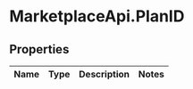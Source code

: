# MarketplaceApi.PlanID

## Properties
Name | Type | Description | Notes
------------ | ------------- | ------------- | -------------


